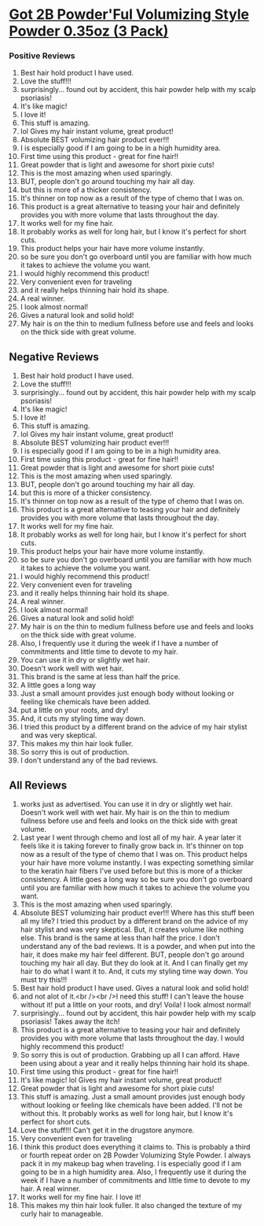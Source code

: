# [Got 2B Powder&#x27;Ful Volumizing Style Powder 0.35oz (3 Pack)](https://products.checkmycream.com/products/Got-2B-Powder&#x27;Ful-Volumizing-Style-Powder-0.35oz-(3-Pack).html)

### Positive Reviews

<ol>
      <li>Best hair hold product I have used.</li>
      <li>Love the stuff!!!</li>
      <li>surprisingly... found out by accident, this hair powder help with my scalp psoriasis!</li>
      <li>It&#x27;s like magic!</li>
      <li>I love it!</li>
      <li>This stuff is amazing.  </li>
      <li>lol Gives my hair instant volume, great product!</li>
      <li>Absolute BEST volumizing hair product ever!!!</li>
      <li>I is especially good if I am going to be in a high humidity area.  </li>
      <li>First time using this product - great for fine hair!!</li>
      <li>Great powder that is light and awesome for short pixie cuts!</li>
      <li>This is the most amazing when used sparingly.</li>
      <li>BUT, people don&#x27;t go around touching my hair all day.</li>
      <li>but this is more of a thicker consistency.  </li>
      <li>It&#x27;s thinner on top now as a result of the type of chemo that I was on.  </li>
      <li>This product is a great alternative to teasing your hair and definitely provides you with more volume that lasts throughout the day.</li>
      <li>It works well for my fine hair.  </li>
      <li>It probably works as well for long hair, but I know it&#x27;s perfect for short cuts.</li>
      <li>This product helps your hair have more volume instantly.  </li>
      <li>so be sure you don&#x27;t go overboard until you are familiar with how much it takes to achieve the volume you want.</li>
      <li>I would highly recommend this product!</li>
      <li>Very convenient even for traveling</li>
      <li>and it really helps thinning hair hold its shape.</li>
      <li>A real winner.</li>
      <li>I look almost normal!</li>
      <li>Gives a natural look and solid hold!</li>
      <li>My hair is on the thin to medium fullness before use and feels and looks on the thick side with great volume.</li>
</ol>


<h2>Negative Reviews</h2>
<ol>
<li> Best hair hold product I have used.</li>
<li> Love the stuff!!!</li>
<li> surprisingly... found out by accident, this hair powder help with my scalp psoriasis!</li>
<li> It&#x27;s like magic!</li>
<li> I love it!</li>
<li> This stuff is amazing.  </li>
<li> lol Gives my hair instant volume, great product!</li>
<li> Absolute BEST volumizing hair product ever!!!</li>
<li> I is especially good if I am going to be in a high humidity area.  </li>
<li> First time using this product - great for fine hair!!</li>
<li> Great powder that is light and awesome for short pixie cuts!</li>
<li> This is the most amazing when used sparingly.</li>
<li> BUT, people don&#x27;t go around touching my hair all day.</li>
<li> but this is more of a thicker consistency.  </li>
<li> It&#x27;s thinner on top now as a result of the type of chemo that I was on.  </li>
<li> This product is a great alternative to teasing your hair and definitely provides you with more volume that lasts throughout the day.</li>
<li> It works well for my fine hair.  </li>
<li> It probably works as well for long hair, but I know it&#x27;s perfect for short cuts.</li>
<li> This product helps your hair have more volume instantly.  </li>
<li> so be sure you don&#x27;t go overboard until you are familiar with how much it takes to achieve the volume you want.</li>
<li> I would highly recommend this product!</li>
<li> Very convenient even for traveling</li>
<li> and it really helps thinning hair hold its shape.</li>
<li> A real winner.</li>
<li> I look almost normal!</li>
<li> Gives a natural look and solid hold!</li>
<li> My hair is on the thin to medium fullness before use and feels and looks on the thick side with great volume.</li>
<li> Also, I frequently use it during the week if I have a number of commitments and little time to devote to my hair.  </li>
<li> You can use it in dry or slightly wet hair.  </li>
<li> Doesn&#x27;t work well with wet hair.  </li>
<li> This brand is the same at less than half the price.</li>
<li> A little goes a long way</li>
<li> Just a small amount provides just enough body without looking or feeling like chemicals have been added.</li>
<li> put a little on your roots, and dry!</li>
<li> And, it cuts my styling time way down.</li>
<li> I tried this product by a different brand on the advice of my hair stylist and was very skeptical.</li>
<li> This makes my thin hair look fuller.</li>
<li> So sorry this is out of production.  </li>
<li> I don&#x27;t understand any of the bad reviews.</li>
</ol>

<h2>All Reviews</h2>

<ol>
    <li> works just as advertised.  You can use it in dry or slightly wet hair.  Doesn&#x27;t work well with wet hair.  My hair is on the thin to medium fullness before use and feels and looks on the thick side with great volume.</li>
    <li> Last year I went through chemo and lost all of my hair.  A year later it feels like it is taking forever to finally grow back in.  It&#x27;s thinner on top now as a result of the type of chemo that I was on.  This product helps your hair have more volume instantly.  I was expecting something similar to the keratin hair fibers I&#x27;ve used before but this is more of a thicker consistency.  A little goes a long way so be sure you don&#x27;t go overboard until you are familiar with how much it takes to achieve the volume you want.</li>
    <li> This is the most amazing when used sparingly.</li>
    <li> Absolute BEST volumizing hair product ever!!! Where has this stuff been all my life? I tried this product by a different brand on the advice of my hair stylist and was very skeptical. But, it creates volume like nothing else. This brand is the same at less than half the price. I don&#x27;t understand any of the bad reviews. It is a powder, and when put into the hair, it does make my hair feel different. BUT, people don&#x27;t go around touching my hair all day. But they do look at it. And I can finally get my hair to do what I want it to. And, it cuts my styling time way down. You must try this!!!</li>
    <li> Best hair hold product I have used. Gives a natural look and solid hold!</li>
    <li> and not alot of it.&lt;br /&gt;&lt;br /&gt;I need this stuff! I can&#x27;t leave the house without it! put a little on your roots, and dry! Voila! I look almost normal!</li>
    <li> surprisingly... found out by accident, this hair powder help with my scalp psoriasis! Takes away the itch!</li>
    <li> This product is a great alternative to teasing your hair and definitely provides you with more volume that lasts throughout the day. I would highly recommend this product!</li>
    <li> So sorry this is out of production.  Grabbing up all I can afford. Have been using about a year and it really helps thinning hair hold its shape.</li>
    <li> First time using this product - great for fine hair!!</li>
    <li> It&#x27;s like magic! lol Gives my hair instant volume, great product!</li>
    <li> Great powder that is light and awesome for short pixie cuts!</li>
    <li> This stuff is amazing.  Just a small amount provides just enough body without looking or feeling like chemicals have been added. I&#x27;ll not be without this. It probably works as well for long hair, but I know it&#x27;s perfect for short cuts.</li>
    <li> Love the stuff!!! Can&#x27;t get it in the drugstore anymore.</li>
    <li> Very convenient even for traveling</li>
    <li> I think this product does everything it claims to.  This is probably a third or fourth repeat order on 2B Powder Volumizing Style Powder.  I always pack it in my makeup bag when traveling.  I is especially good if I am going to be in a high humidity area.  Also, I frequently use it during the week if I have a number of commitments and little time to devote to my hair.  A real winner.</li>
    <li> It works well for my fine hair.  I love it!</li>
    <li> This makes my thin hair look fuller. It also changed the texture of my curly hair to manageable.</li>
</ol>




